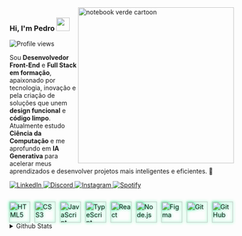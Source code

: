<img src="https://cdn.jsdelivr.net/gh/pedrovyg/notebook-verde.png/notebook-verde.png" alt="notebook verde cartoon" width="350px" align="right"/>

### Hi, I'm Pedro <img src="https://media.giphy.com/media/hvRJCLFzcasrR4ia7z/giphy.gif" width="30">
<p align="left"> <img src="https://komarev.com/ghpvc/?username=pedrovyg&color=green" alt="Profile views" /> </p>

Sou **Desenvolvedor Front-End** e **Full Stack em formação**, apaixonado por tecnologia, inovação e pela criação de soluções que unem **design funcional** e **código limpo**. <br>
Atualmente estudo **Ciência da Computação** e me aprofundo em **IA Generativa** para acelerar meus aprendizados e desenvolver projetos mais inteligentes e eficientes. 🚀
 
<!-- Botões personalizados com links -->
<div align="left">

  <a href="https://www.linkedin.com/in/pedrovygotsky" target="_blank">
    <img src="https://img.shields.io/badge/connect_on-LinkedIn-0A66C2?style=flat-square&logo=linkedin&logoColor=white" alt="LinkedIn"/>
  </a>

  <a href="https://discord.com/users/276544649148235776" target="_blank">
    <img src="https://img.shields.io/badge/join_me_on-Discord-5865F2?style=flat-square&logo=discord&logoColor=white" alt="Discord"/>
  </a>

  <a href="https://www.instagram.com/pedrovygotsky" target="_blank">
    <img src="https://img.shields.io/badge/follow_on-Instagram-E4405F?style=flat-square&logo=instagram&logoColor=white" alt="Instagram"/>
  </a>

  <a href="https://open.spotify.com/user/pedrovygotsky" target="_blank">
    <img src="https://img.shields.io/badge/listening_on-Spotify-1DB954?style=flat-square&logo=spotify&logoColor=white" alt="Spotify"/>
  </a>

</div>

##

<div align="left" style="display: flex; flex-wrap: wrap; gap: 12px; margin-top: 10px;">
  <img src="https://cdn.jsdelivr.net/gh/devicons/devicon/icons/html5/html5-original.svg" height="45" alt="HTML5" title="HTML5" style="filter: drop-shadow(0 0 3px #00FF7F); transform: scale(1.05);"/>
  <img src="https://cdn.jsdelivr.net/gh/devicons/devicon/icons/css3/css3-original.svg" height="45" alt="CSS3" title="CSS3" style="filter: drop-shadow(0 0 3px #00FF7F); transform: scale(1.05);"/>
  <img src="https://cdn.jsdelivr.net/gh/devicons/devicon/icons/javascript/javascript-plain.svg" height="45" alt="JavaScript" title="JavaScript" style="filter: drop-shadow(0 0 3px #00FF7F); transform: scale(1.05);"/>
  <img src="https://cdn.jsdelivr.net/gh/devicons/devicon/icons/typescript/typescript-plain.svg" height="45" alt="TypeScript" title="TypeScript" style="filter: drop-shadow(0 0 3px #00FF7F); transform: scale(1.05);"/>
  <img src="https://cdn.jsdelivr.net/gh/devicons/devicon/icons/react/react-original.svg" height="45" alt="React" title="React" style="filter: drop-shadow(0 0 3px #00FF7F); transform: scale(1.05);"/>
  <img src="https://cdn.jsdelivr.net/gh/devicons/devicon/icons/nodejs/nodejs-original.svg" height="45" alt="Node.js" title="Node.js" style="filter: drop-shadow(0 0 3px #00FF7F); transform: scale(1.05);"/>
  <img src="https://cdn.jsdelivr.net/gh/devicons/devicon/icons/figma/figma-original.svg" height="45" alt="Figma" title="Figma" style="filter: drop-shadow(0 0 3px #00FF7F); transform: scale(1.05);"/>
  <img src="https://cdn.jsdelivr.net/gh/devicons/devicon/icons/git/git-original.svg" height="45" alt="Git" title="Git" style="filter: drop-shadow(0 0 3px #00FF7F); transform: scale(1.05);"/>
  <img src="https://cdn.jsdelivr.net/gh/devicons/devicon/icons/github/github-original.svg" height="45" alt="GitHub" title="GitHub" style="filter: drop-shadow(0 0 3px #00FF7F); transform: scale(1.05);"/>
</div>

<details>
  <summary>Github Stats</summary>

  <a href="#">
    <img 
      src="https://github-readme-stats.vercel.app/api?username=pedrovyg&theme=dark&show_icons=true&count_private=true&hide_border=true&rank_icon=github" 
      alt="Pedro Vygotsky GitHub stats" 
      height="180em"
    />
  </a>
  <a href="#">
    <img 
      src="https://github-readme-stats.vercel.app/api/top-langs/?username=pedrovyg&layout=compact&theme=dark&count_private=true&hide_border=true" 
      alt="Top Langs" 
      height="180em"
    />
  </a>
</details>
